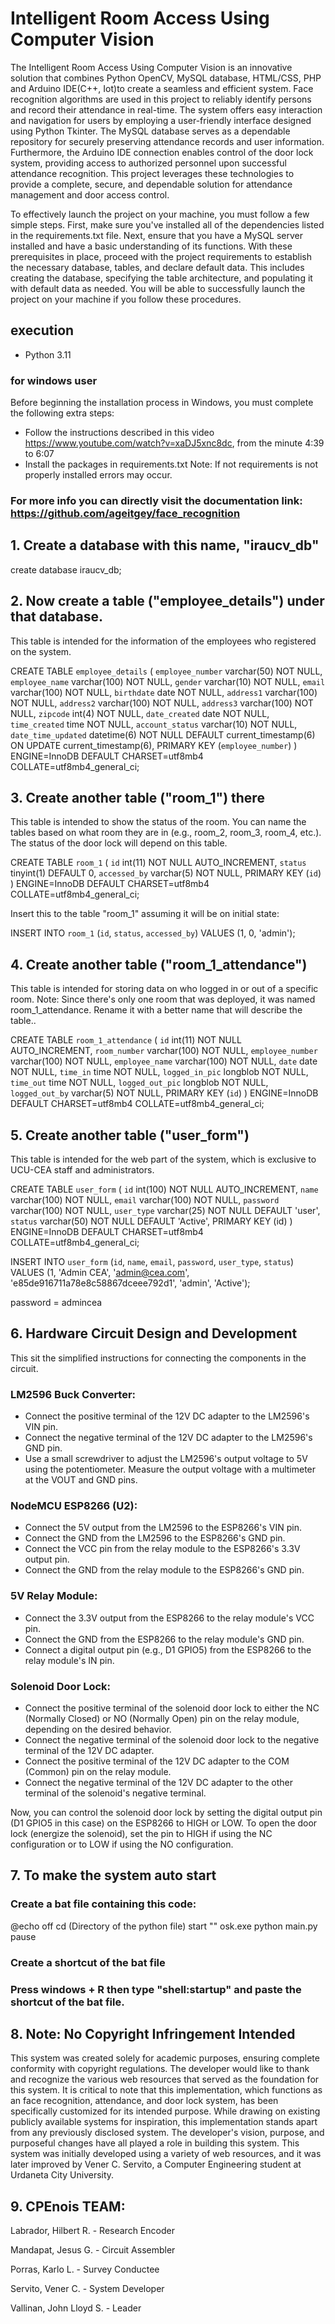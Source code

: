 # Intelligent Room Access Using Computer Vision
The Intelligent Room Access Using Computer Vision is an innovative solution that combines Python OpenCV, MySQL database, HTML/CSS, PHP and Arduino IDE(C++, Iot)to create a seamless and efficient system. Face recognition algorithms are used in this project to reliably identify persons and record their attendance in real-time. The system offers easy interaction and navigation for users by employing a user-friendly interface designed using Python Tkinter. The MySQL database serves as a dependable repository for securely preserving attendance records and user information. Furthermore, the Arduino IDE connection enables control of the door lock system, providing access to authorized personnel upon successful attendance recognition. This project leverages these technologies to provide a complete, secure, and dependable solution for attendance management and door access control.


To effectively launch the project on your machine, you must follow a few simple steps. First, make sure you've installed all of the dependencies listed in the requirements.txt file. Next, ensure that you have a MySQL server installed and have a basic understanding of its functions. With these prerequisites in place, proceed with the project requirements to establish the necessary database, tables, and declare default data. This includes creating the database, specifying the table architecture, and populating it with default data as needed. You will be able to successfully launch the project on your machine if you follow these procedures.


## execution

- Python 3.11

### for windows user

Before beginning the installation process in Windows, you must complete the following extra steps:
- Follow the instructions described in this video https://www.youtube.com/watch?v=xaDJ5xnc8dc, from the minute 4:39 to 6:07
- Install the packages in requirements.txt Note: If not requirements is not properly installed errors may occur.

### For more info you can directly visit the documentation link: https://github.com/ageitgey/face_recognition


## 1. Create a database with this name, "iraucv_db"

create database iraucv_db;

## 2. Now create a table ("employee_details") under that database.

This table is intended for the information of the employees who registered on the system.

CREATE TABLE `employee_details` (
  `employee_number` varchar(50) NOT NULL,
  `employee_name` varchar(100) NOT NULL,
  `gender` varchar(10) NOT NULL,
  `email` varchar(100) NOT NULL,
  `birthdate` date NOT NULL,
  `address1` varchar(100) NOT NULL,
  `address2` varchar(100) NOT NULL,
  `address3` varchar(100) NOT NULL,
  `zipcode` int(4) NOT NULL,
  `date_created` date NOT NULL,
  `time_created` time NOT NULL,
  `account_status` varchar(10) NOT NULL,
  `date_time_updated` datetime(6) NOT NULL DEFAULT current_timestamp(6) ON UPDATE current_timestamp(6),
  PRIMARY KEY (`employee_number`)
) ENGINE=InnoDB DEFAULT CHARSET=utf8mb4 COLLATE=utf8mb4_general_ci;

## 3. Create another table ("room_1") there

This table is intended to show the status of the room. You can name the tables based on what room they are in (e.g., room_2, room_3, room_4, etc.). The status of the door lock will depend on this table.

CREATE TABLE `room_1` (
  `id` int(11) NOT NULL AUTO_INCREMENT,
  `status` tinyint(1) DEFAULT 0,
  `accessed_by` varchar(5) NOT NULL,
  PRIMARY KEY (`id`)
) ENGINE=InnoDB DEFAULT CHARSET=utf8mb4 COLLATE=utf8mb4_general_ci;

Insert this to the table "room_1" assuming it will be on initial state:

INSERT INTO `room_1` (`id`, `status`, `accessed_by`) VALUES
(1, 0, 'admin');

## 4. Create another table ("room_1_attendance")

This table is intended for storing data on who logged in or out of a specific room.
Note: Since there's only one room that was deployed, it was named room_1_attendance. Rename it with a better name that will describe the table..

CREATE TABLE `room_1_attendance` (
  `id` int(11) NOT NULL AUTO_INCREMENT,
  `room_number` varchar(100) NOT NULL,
  `employee_number` varchar(100) NOT NULL,
  `employee_name` varchar(100) NOT NULL,
  `date` date NOT NULL,
  `time_in` time NOT NULL,
  `logged_in_pic` longblob NOT NULL,
  `time_out` time NOT NULL,
  `logged_out_pic` longblob NOT NULL,
  `logged_out_by` varchar(5) NOT NULL,
  PRIMARY KEY (`id`)
) ENGINE=InnoDB DEFAULT CHARSET=utf8mb4 COLLATE=utf8mb4_general_ci;

## 5. Create another table ("user_form")

This table is intended for the web part of the system, which is exclusive to UCU-CEA staff and administrators.

CREATE TABLE `user_form` (
  `id` int(100) NOT NULL AUTO_INCREMENT,
  `name` varchar(100) NOT NULL,
  `email` varchar(100) NOT NULL,
  `password` varchar(100) NOT NULL,
  `user_type` varchar(25) NOT NULL DEFAULT 'user',
  `status` varchar(50) NOT NULL DEFAULT 'Active',
  PRIMARY KEY (id)
) ENGINE=InnoDB DEFAULT CHARSET=utf8mb4 COLLATE=utf8mb4_general_ci;

INSERT INTO `user_form` (`id`, `name`, `email`, `password`, `user_type`, `status`) VALUES
(1, 'Admin CEA', 'admin@cea.com', 'e85de916711a78e8c58867dceee792d1', 'admin', 'Active');

password = admincea

## 6. Hardware Circuit Design and Development

This sit the simplified instructions for connecting the components in the circuit.
### LM2596 Buck Converter:
   - Connect the positive terminal of the 12V DC adapter to the LM2596's VIN pin.
   - Connect the negative terminal of the 12V DC adapter to the LM2596's GND pin.
   - Use a small screwdriver to adjust the LM2596's output voltage to 5V using the potentiometer. Measure the output voltage with a multimeter at the VOUT and GND pins.

### NodeMCU ESP8266 (U2):
   - Connect the 5V output from the LM2596 to the ESP8266's VIN pin.
   - Connect the GND from the LM2596 to the ESP8266's GND pin.
   - Connect the VCC pin from the relay module to the ESP8266's 3.3V output pin.
   - Connect the GND from the relay module to the ESP8266's GND pin.

### 5V Relay Module:
   - Connect the 3.3V output from the ESP8266 to the relay module's VCC pin.
   - Connect the GND from the ESP8266 to the relay module's GND pin.
   - Connect a digital output pin (e.g., D1 GPIO5) from the ESP8266 to the relay module's IN pin.

### Solenoid Door Lock:
   - Connect the positive terminal of the solenoid door lock to either the NC (Normally Closed) or NO (Normally Open) pin on the relay module, depending on the desired behavior. 
   - Connect the negative terminal of the solenoid door lock to the negative terminal of the 12V DC adapter.
   - Connect the positive terminal of the 12V DC adapter to the COM (Common) pin on the relay module.
   - Connect the negative terminal of the 12V DC adapter to the other terminal of the solenoid's negative terminal.

Now, you can control the solenoid door lock by setting the digital output pin (D1 GPIO5 in this case) on the ESP8266 to HIGH or LOW. To open the door lock (energize the solenoid), set the pin to HIGH if using the NC configuration or to LOW if using the NO configuration.


## 7. To make the system auto start
### Create a bat file containing this code:
@echo off
cd (Directory of the python file)
start "" osk.exe
python main.py
pause

### Create a shortcut of the bat file
### Press windows + R then type "shell:startup" and paste the shortcut of the bat file.

## 8. Note: No Copyright Infringement Intended

This system was created solely for academic purposes, ensuring complete conformity with copyright regulations. The developer would like to thank and recognize the various web resources that served as the foundation for this system. It is critical to note that this implementation, which functions as an face recognition, attendance, and door lock system, has been specifically customized for its intended purpose. While drawing on existing publicly available systems for inspiration, this implementation stands apart from any previously disclosed system. The developer's vision, purpose, and purposeful changes have all played a role in building this system. This system was initially developed using a variety of web resources, and it was later improved by Vener C. Servito, a Computer Engineering student at Urdaneta City University.

## 9. CPEnois TEAM:

Labrador, Hilbert R. - Research Encoder

Mandapat, Jesus G. - Circuit Assembler

Porras, Karlo L. - Survey Conductee

Servito, Vener C. - System Developer

Vallinan, John Lloyd S. - Leader
